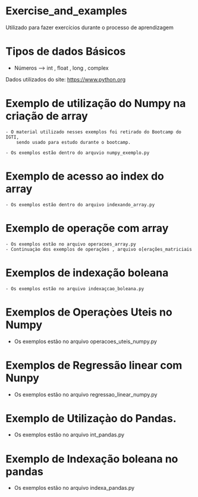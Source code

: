 # Exercise_and_examples
Utilizado para fazer exercícios durante o processo de aprendizagem

# Tipos de dados Básicos 
- Números --> int , float , long , complex


 Dados utilizados do site:
 https://www.python.org
 

# Exemplo de utilização do Numpy na criação de array

    - O material utilizado nesses exemplos foi retirado do Bootcamp do IGTI,
        sendo usado para estudo durante o bootcamp.
   
    - Os exemplos estão dentro do arquvio numpy_exemplo.py

# Exemplo de acesso ao index do array
 
    - Os exemplos estão dentro do arquivo indexando_array.py

# Exemplo de operaçõe com array

    - Os exemplos estão no arquivo operacoes_array.py
    - Continuaçào dos exemplos de operações , arquivo o[erações_matriciais

# Exemplos de indexação boleana

    - Os exemplos estão no arquivo indexaçcao_boleana.py

# Exemplos de Operaçòes Uteis no Numpy

   - Os exemplos estão no arquivo operacoes_uteis_numpy.py

# Exemplos de Regressão linear com Nunpy

   - Os exemplos estão no arquivo regressao_linear_numpy.py

# Exemplo de Utilizaçào do Pandas.

   - Os exemplos estão no arquivo int_pandas.py

# Exemplo de Indexação boleana no pandas

   - Os exemplos estão no arquivo indexa_pandas.py